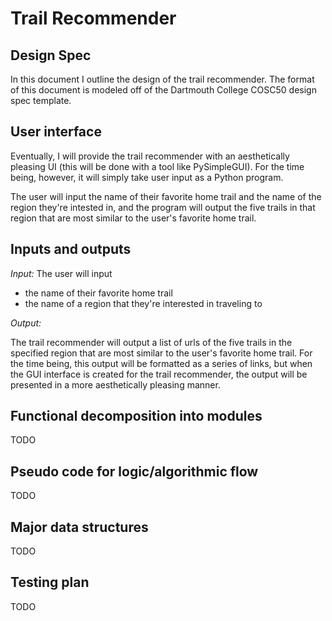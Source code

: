# Trail Recommender
## Design Spec

In this document I outline the design of the trail recommender. The format of this document is modeled off of the Dartmouth College COSC50 design spec template.

## User interface

Eventually, I will provide the trail recommender with an aesthetically pleasing UI (this will be done with a tool like PySimpleGUI). For the time being,
however, it will simply take user input as a Python program. 

The user will input the name of their favorite home trail and the name of the region they're intested in,
and the program will output the five trails in that region that are most similar to the user's favorite home trail.

## Inputs and outputs

*Input:* The user will input
 * the name of their favorite home trail
 * the name of a region that they're interested in traveling to

*Output:* 

  The trail recommender will output a list of urls of the five trails in the specified region that are most similar to the user's favorite home trail.
  For the time being, this output will be formatted as a series of links, but when the GUI interface is created for the trail recommender, the output will
  be presented in a more aesthetically pleasing manner.

## Functional decomposition into modules

TODO

## Pseudo code for logic/algorithmic flow

TODO

## Major data structures

TODO

## Testing plan

TODO
